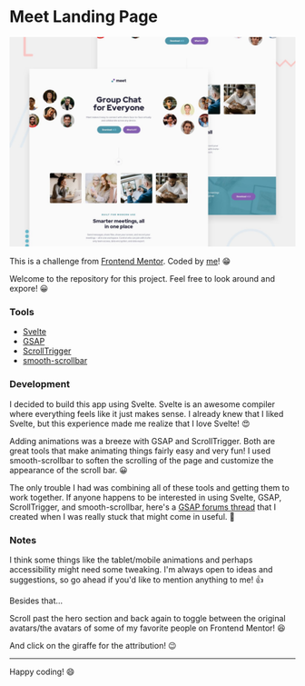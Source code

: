 # Meet Landing Page

![preview of meet landing page challenge](./preview.jpg)

This is a challenge from [Frontend Mentor](https://www.frontendmentor.io/). Coded by [me](https://www.frontendmentor.io/profile/ApplePieGiraffe)! 😁

Welcome to the repository for this project. Feel free to look around and expore! 😀

### Tools

- [Svelte](https://svelte.dev/)
- [GSAP](https://greensock.com/gsap/)
- [ScrollTrigger](https://greensock.com/scrolltrigger/)
- [smooth-scrollbar](https://idiotwu.github.io/smooth-scrollbar/)

### Development

I decided to build this app using Svelte. Svelte is an awesome compiler where everything feels like it just makes sense. I already knew that I liked Svelte, but this experience made me realize that I love Svelte! 😍

Adding animations was a breeze with GSAP and ScrollTrigger. Both are great tools that make animating things fairly easy and very fun! I used smooth-scrollbar to soften the scrolling of the page and customize the appearance of the scroll bar. 😀

The only trouble I had was combining all of these tools and getting them to work together. If anyone happens to be interested in using Svelte, GSAP, ScrollTrigger, and smooth-scrollbar, here's a [GSAP forums thread](https://greensock.com/forums/topic/28165-how-to-use-scrolltriggers-scrollerproxy-in-svelte) that I created when I was really stuck that might come in useful. 🙂

### Notes

I think some things like the tablet/mobile animations and perhaps accessibility might need some tweaking. I'm always open to ideas and suggestions, so go ahead if you'd like to mention anything to me! 👍

Besides that...

Scroll past the hero section and back again to toggle between the original avatars/the avatars of some of my favorite people on Frontend Mentor! 😆

And click on the giraffe for the attribution! 😉

---

Happy coding! 😄